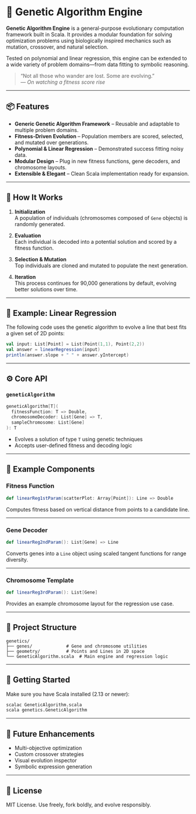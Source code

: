 # 🧬 Genetic Algorithm Engine

**Genetic Algorithm Engine** is a general-purpose evolutionary computation framework built in Scala. It provides a modular foundation for solving optimization problems using biologically inspired mechanics such as mutation, crossover, and natural selection.

Tested on polynomial and linear regression, this engine can be extended to a wide variety of problem domains—from data fitting to symbolic reasoning.

> “Not all those who wander are lost. Some are evolving.”  
> — _On watching a fitness score rise_

---

## 📦 Features

- **Generic Genetic Algorithm Framework** – Reusable and adaptable to multiple problem domains.
- **Fitness-Driven Evolution** – Population members are scored, selected, and mutated over generations.
- **Polynomial & Linear Regression** – Demonstrated success fitting noisy data.
- **Modular Design** – Plug in new fitness functions, gene decoders, and chromosome layouts.
- **Extensible & Elegant** – Clean Scala implementation ready for expansion.

---

## 🧠 How It Works

1. **Initialization**  
   A population of individuals (chromosomes composed of `Gene` objects) is randomly generated.

2. **Evaluation**  
   Each individual is decoded into a potential solution and scored by a fitness function.

3. **Selection & Mutation**  
   Top individuals are cloned and mutated to populate the next generation.

4. **Iteration**  
   This process continues for 90,000 generations by default, evolving better solutions over time.

---

## 🧪 Example: Linear Regression

The following code uses the genetic algorithm to evolve a line that best fits a given set of 2D points:

```scala
val input: List[Point] = List(Point(1,1), Point(2,2))
val answer = linearRegression(input)
println(answer.slope + " " + answer.yIntercept)
```

---

## ⚙️ Core API

### `geneticAlgorithm`

```scala
geneticAlgorithm[T](
  fitnessFunction: T => Double,
  chromosomeDecoder: List[Gene] => T,
  sampleChromosome: List[Gene]
): T
```

- Evolves a solution of type `T` using genetic techniques
- Accepts user-defined fitness and decoding logic

---

## 🧬 Example Components

### Fitness Function

```scala
def linearReg1stParam(scatterPlot: Array[Point]): Line => Double
```

Computes fitness based on vertical distance from points to a candidate line.

---

### Gene Decoder

```scala
def linearReg2ndParam(): List[Gene] => Line
```

Converts genes into a `Line` object using scaled tangent functions for range diversity.

---

### Chromosome Template

```scala
def linearReg3rdParam(): List[Gene]
```

Provides an example chromosome layout for the regression use case.

---

## 📂 Project Structure

```
genetics/
├── genes/             # Gene and chromosome utilities
├── geometry/          # Points and Lines in 2D space
└── GeneticAlgorithm.scala  # Main engine and regression logic
```

---

## 🚀 Getting Started

Make sure you have Scala installed (2.13 or newer):

```bash
scalac GeneticAlgorithm.scala
scala genetics.GeneticAlgorithm
```

---

## 🔮 Future Enhancements

- Multi-objective optimization
- Custom crossover strategies
- Visual evolution inspector
- Symbolic expression generation

---

## 📄 License

MIT License. Use freely, fork boldly, and evolve responsibly.

